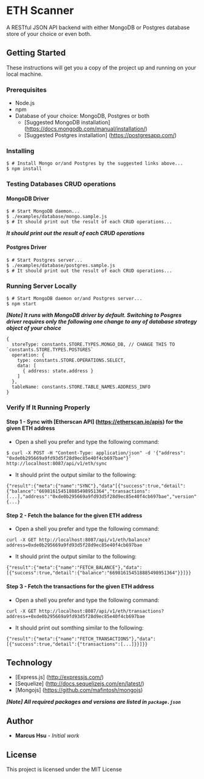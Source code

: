 # ETH Scanner

A RESTful JSON API backend with either MongoDB or Postgres database store of your choice or even both.

## Getting Started

These instructions will get you a copy of the project up and running on your local machine.

### Prerequisites

- Node.js
- npm
- Database of your choice: MongoDB, Postgres or both
	- [Suggested MongoDB installation] (https://docs.mongodb.com/manual/installation/)
	- [Suggested Postgres installation] (https://postgresapp.com/)

### Installing

```
$ # Install Mongo or/and Postgres by the suggested links above...
$ npm install
```

### Testing Databases CRUD operations

#### MongoDB Driver

```
$ # Start MongoDB daemon...
$ ./examples/database/mongo.sample.js
$ # It should print out the result of each CRUD operations...
```

***It should print out the result of each CRUD operations***

#### Postgres Driver

```
$ # Start Postgres server...
$ ./examples/database/postgres.sample.js
$ # It should print out the result of each CRUD operations...
```

### Running Server Locally

```
$ # Start MongoDB daemon or/and Postgres server...
$ npm start
```

***[Note] It runs with MongoDB driver by default. Switching to Posgres driver requires only the following one change to any of database strategy object of your choice***

```
{
  storeType: constants.STORE.TYPES.MONGO_DB, // CHANGE THIS TO `constants.STORE.TYPES.POSTGRES`
  operation: {
    type: constants.STORE.OPERATIONS.SELECT,
    data: [
      { address: state.address }
    ]
  },
  tableName: constants.STORE.TABLE_NAMES.ADDRESS_INFO
}
```

### Verify If It Running Properly

#### Step 1 - Sync with [Etherscan API] (https://etherscan.io/apis) for the given ETH address

- Open a shell you prefer and type the following command:

```
$ curl -X POST -H "Content-Type: application/json" -d '{"address": "0xde0b295669a9fd93d5f28d9ec85e40f4cb697bae"}' http://localhost:8087/api/v1/eth/sync

```

- It should print the output similar to the following:

```
{"result":{"meta":{"name":"SYNC"},"data"[{"success":true,"detail":{"balance":"669816154518885498951364","transactions":[...],"address":"0xde0b295669a9fd93d5f28d9ec85e40f4cb697bae","version":"1","systemData":{...}
```

#### Step 2 - Fetch the balance for the given ETH address

- Open a shell you prefer and type the following command:

```
curl -X GET http://localhost:8087/api/v1/eth/balance?address=0xde0b295669a9fd93d5f28d9ec85e40f4cb697bae

```

- It should print the output similar to the following:

```
{"result":{"meta":{"name":"FETCH_BALANCE"},"data":[{"success":true,"detail":{"balance":"669816154518885498951364"}}]}}
```

#### Step 3 - Fetch the transactions for the given ETH address

- Open a shell you prefer and type the following command:

```
curl -X GET http://localhost:8087/api/v1/eth/transactions?address=+0xde0b295669a9fd93d5f28d9ec85e40f4cb697bae

```

- It should print out somthing similar to the following:

```
{"result":{"meta":{"name":"FETCH_TRANSACTIONS"},"data":[{"success":true,"detail":{"transactions":[...]}}]}}
```

## Technology

* [Express.js] (http://expressjs.com/)
* [Sequelize] (http://docs.sequelizejs.com/en/latest/)
* [Mongojs] (https://github.com/mafintosh/mongojs)

***[Note] All required packages and versions are listed in `package.json`***

## Author

* **Marcus Hsu** - *Initial work*

## License

This project is licensed under the MIT License
